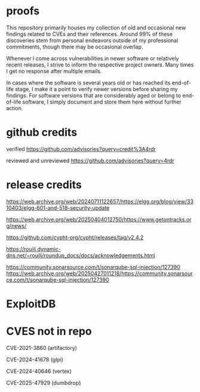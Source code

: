 # proofs

This repository primarily houses my collection of old and occasional new findings related to CVEs and their references. Around 99% of these discoveries stem from personal endeavors outside of my professional commitments, though there may be occasional overlap.

Whenever I come across vulnerabilities in newer software or relatively recent releases, I strive to inform the respective project owners.  Many times I get no response after multiple emails.

In cases where the software is several years old or has reached its end-of-life stage, I make it a point to verify newer versions before sharing my findings. For software versions that are considerably aged or belong to end-of-life software, I simply document and store them here without further action.


# github credits
verified
https://github.com/advisories?query=credit%3A4rdr

reviewed and unreviewed
https://github.com/advisories?query=4rdr

# release credits

https://web.archive.org/web/20240711122657/https://elgg.org/blog/view/3310403/elgg-601-and-518-security-update

https://web.archive.org/web/20250404012750/https://www.getontracks.org/news/

https://github.com/cypht-org/cypht/releases/tag/v2.4.2

https://rouilj.dynamic-dns.net/~rouilj/roundup_docs/docs/acknowledgements.html

https://community.sonarsource.com/t/sonarqube-sql-injection/127390
https://web.archive.org/web/20250427011218/https://community.sonarsource.com/t/sonarqube-sql-injection/127390

# ExploitDB


# CVES not in repo
CVE-2021-3860 (artifactory)

CVE-2024-41678 (glpi)

CVE-2024-40646 (vertex)

CVE-2025-47929 (dumbdrop)
